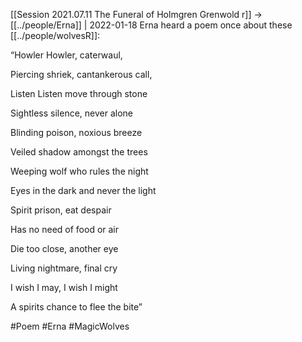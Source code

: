 [[Session 2021.07.11 The Funeral of Holmgren Grenwold r]] -> [[../people/Erna]] | 2022-01-18
Erna heard a poem once about these [[../people/wolvesR]]:

“Howler Howler, caterwaul,

Piercing shriek, cantankerous call,

  

Listen Listen move through stone

Sightless silence, never alone

Blinding poison, noxious breeze

Veiled shadow amongst the trees

  

Weeping wolf who rules the night

Eyes in the dark and never the light

Spirit prison, eat despair

Has no need of food or air

Die too close, another eye

Living nightmare, final cry

I wish I may, I wish I might

A spirits chance to flee the bite”

#Poem #Erna #MagicWolves 